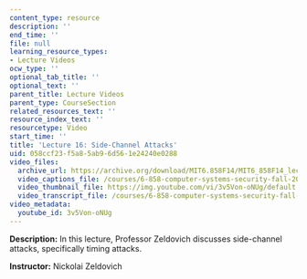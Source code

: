 ```yaml
---
content_type: resource
description: ''
end_time: ''
file: null
learning_resource_types:
- Lecture Videos
ocw_type: ''
optional_tab_title: ''
optional_text: ''
parent_title: Lecture Videos
parent_type: CourseSection
related_resources_text: ''
resource_index_text: ''
resourcetype: Video
start_time: ''
title: 'Lecture 16: Side-Channel Attacks'
uid: 058ccf23-f5a8-5ab9-6d56-1e24240e0288
video_files:
  archive_url: https://archive.org/download/MIT6.858F14/MIT6_858F14_lec16_300k.mp4
  video_captions_file: /courses/6-858-computer-systems-security-fall-2014/634ebfdced435e0abbc844e7d9c34acd_3v5Von-oNUg.vtt
  video_thumbnail_file: https://img.youtube.com/vi/3v5Von-oNUg/default.jpg
  video_transcript_file: /courses/6-858-computer-systems-security-fall-2014/1a6471e7dcf8321ffc9ee0ff143ba0b1_3v5Von-oNUg.pdf
video_metadata:
  youtube_id: 3v5Von-oNUg
---
```


**Description:** In this lecture, Professor Zeldovich discusses side-channel attacks, specifically timing attacks.

**Instructor:** Nickolai Zeldovich



